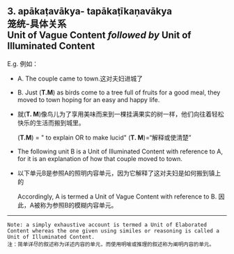 ## 3. apākaṭavākya- tapākaṭīkaṇavākya<br>**笼统**-**具体**关系<br>**Unit of Vague Content** *followed by* **Unit of Illuminated Content**
E.g. 例如：
- A. The couple came to town.这对夫妇进城了
- B. Just (**T.M**) as birds come to a tree full of fruits for a good meal, they moved to town hoping for an easy and happy life.
- 就(**T. M**)像鸟儿为了享用美味而来到一棵挂满果实的树一样，他们向往着轻松快乐的生活而搬到城里。

    (**T.M**) = " to explain OR to make lucid"
    (**T. M**)=“解释或使清楚”
* The following unit B is a Unit of Illuminated Content with reference to A, for it is an explanation of how that couple moved to town.
* 以下单元B是参照A的照明内容单元，因为它解释了这对夫妇是如何搬到镇上的

    Accordingly, A is termed a Unit of Vague Content with reference to B.
    因此，A被称为参照B的模糊内容单元。

---
    Note: a simply exhaustive account is termed a Unit of Elaborated Content whereas the one given using similes or reasoning is called a Unit of Illuminated Content.
    注：简单详尽的叙述称为详述内容的单元，而使用明喻或推理的叙述称为阐明内容的单元。